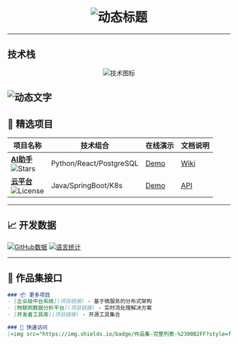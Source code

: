 <h1 align="center">
  <img src="https://readme-typing-svg.demolab.com?font=Fira+Code&size=30&duration=2800&color=00FF00&center=true&vCenter=true&width=600&lines=Hi+%F0%9F%91%8B%2C+I'm+[SeaChange];幻想成为Full+Stack+Developer;只能够成为Open+Source+Contributor" alt="动态标题" />
</h1>

---

## 技术栈
<p align="center">
  <img src="https://skillicons.dev/icons?i=html,wordpress,visualstudio,svg,md,ai&theme=dark&perline=8" alt="技术图标" />
</p>

![动态文字](https://readme-typing-svg.demolab.com?font=Fira+Code&weight=600&size=24&duration=4000&color=00CED1&center=true&vCenter=true&width=500&lines=欢迎来到我的代码世界;持续构建数字魔法)
---

## 🚀 精选项目
<!-- 项目展示卡片 -->
| 项目名称 | 技术组合 | 在线演示 | 文档说明 |
|---------|---------|----------|----------|
| ​**[AI助手](项目链接)** <br> ![Stars](https://img.shields.io/github/stars/用户名/仓库名?style=flat&logo=github) | Python/React/PostgreSQL | [Demo](演示链接) | [Wiki](文档链接) |
| ​**[云平台](项目链接)** <br> ![License](https://img.shields.io/badge/license-Apache%202.0-blue) | Java/SpringBoot/K8s | [Demo](演示链接) | [API](文档链接) |

---

## 📈 开发数据
<!-- 动态统计卡片 -->
[![GitHub数据](https://github-readme-stats.vercel.app/api?username=你的用户名&show_icons=true&theme=dark&count_private=true)](https://github.com/你的用户名)
[![语言统计](https://github-readme-stats.vercel.app/api/top-langs/?username=你的用户名&layout=compact&theme=dark)](https://github.com/你的用户名)

---

## 🔗 作品集接口
```markdown
### 📦 更多项目
- [企业级中台系统](项目链接) - 基于微服务的分布式架构
- [物联网数据分析平台](项目链接) - 实时流处理解决方案
- [开发者工具库](项目链接) - 开源工具集合

### 🎯 快速访问
[<img src="https://img.shields.io/badge/作品集-完整列表-%2300B2FF?style=for-the-badge&logo=github">](作品集总链接)
